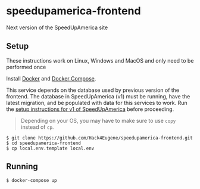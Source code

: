 # speedupamerica-frontend

Next version of the SpeedUpAmerica site

## Setup

These instructions work on Linux, Windows and MacOS and only need to be performed once

Install [Docker](https://docs.docker.com/install/#supported-platforms) and [Docker Compose](https://docs.docker.com/compose/install/).

This service depends on the database used by previous version of the frontend. The database in SpeedUpAmerica (v1) must be running, have the latest migration, and be populated with data for this services to work. Run the [setup instructions for v1 of SpeedUpAmerica](https://github.com/Hack4Eugene/SpeedUpAmerica/#setup) before proceeding.

> Depending on your OS, you may have to make sure to use `copy` instead of `cp`.

```
$ git clone https://github.com/Hack4Eugene/speedupamerica-frontend.git
$ cd speedupamerica-frontend
$ cp local.env.template local.env
```

## Running

```
$ docker-compose up
```
